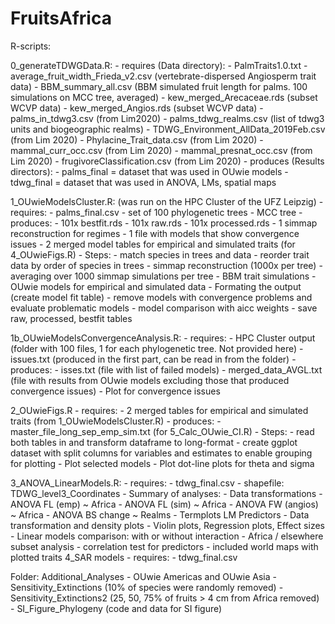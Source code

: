 # FruitsAfrica


 
R-scripts:

0_generateTDWGData.R:
	- requires (Data directory):
		- PalmTraits1.0.txt
		- average_fruit_width_Frieda_v2.csv (vertebrate-dispersed Angiosperm trait data)
		- BBM_summary_all.csv (BBM simulated fruit length for palms. 100 simulations on MCC tree, averaged)
		- kew_merged_Arecaceae.rds (subset WCVP data)
		- kew_merged_Angios.rds (subset WCVP data)
		- palms_in_tdwg3.csv (from Lim2020)
		- palms_tdwg_realms.csv (list of tdwg3 units and biogeographic realms)
		- TDWG_Environment_AllData_2019Feb.csv (from Lim 2020)
		- Phylacine_Trait_data.csv (from Lim 2020)
		- mammal_curr_occ.csv (from Lim 2020)
		- mammal_presnat_occ.csv (from Lim 2020)
		- frugivoreClassification.csv (from Lim 2020)
	- produces (Results directors):
		- palms_final = dataset that was used in OUwie models
		- tdwg_final = dataset that was used in ANOVA, LMs, spatial maps

1_OUwieModelsCluster.R: (was run on the HPC Cluster of the UFZ Leipzig)
	- requires: 
		- palms_final.csv 
		- set of 100 phylogenetic trees 
		- MCC tree
	- produces: 
		- 101x bestfit.rds
		- 101x raw.rds
		- 101x processed.rds
		- 1 simmap reconstruction for regimes
		- 1 file with models that show convergence issues 
		- 2 merged model tables for empirical and simulated traits (for 4_OUwieFigs.R)
	- Steps:
		- match species in trees and data
		- reorder trait data by order of species in trees
		- simmap reconstruction (1000x per tree)
		- averaging over 1000 simmap simulations per tree
		- BBM trait simulations
		- OUwie models for empirical and simulated data 
		- Formating the output (create model fit table) 
		- remove models with convergence problems and evaluate problematic models
		- model comparison with aicc weights
		- save raw, processed, bestfit tables

1b_OUwieModelsConvergenceAnalysis.R: 
	- requires: 
		- HPC Cluster output (folder with 100 files, 1 for each phylogenetic tree. Not provided here)
		- issues.txt (produced in the first part, can be  read in from the folder)
	- produces:
		- isses.txt (file with list of failed models)
		- merged_data_AVGL.txt (file with results from OUwie models excluding those that produced convergence issues)
		- Plot for convergence issues

2_OUwieFigs.R
	- requires:
		- 2 merged tables for empirical and simulated traits (from 1_OUwieModelsCluster.R)
	- produces: 
		- master_file_long_sep_emp_sim.txt (for 5_Calc_OUwie_CI.R)
	- Steps:
		- read both tables in and transform dataframe to long-format
		- create ggplot dataset with split columns for variables and estimates 
		to enable grouping for plotting
		- Plot selected models
		- Plot dot-line plots for theta and sigma


3_ANOVA_LinearModels.R:
	- requires: 
		- tdwg_final.csv
		- shapefile: TDWG_level3_Coordinates
	- Summary of analyses:
		- Data transformations
		- ANOVA FL (emp) ~ Africa
		- ANOVA FL (sim) ~ Africa
		- ANOVA FW (angios) ~ Africa
		- ANOVA BS change ~ Realms
		- Termplots LM Predictors
		- Data transformation and density plots
		- Violin plots, Regression plots,  Effect sizes
		- Linear models comparison: with or without interaction
		- Africa / elsewhere subset analysis
		- correlation test for predictors 
		- included world maps with plotted traits
4_SAR models
	- requires:
		- tdwg_final.csv

Folder: Additional_Analyses
	- OUwie Americas and OUwie Asia
	- Sensitivity_Extinctions (10% of species were randomly removed)
	- Sensitivity_Extinctions2 (25, 50, 75% of fruits > 4 cm from Africa removed)
	- SI_Figure_Phylogeny (code and data for SI figure)
